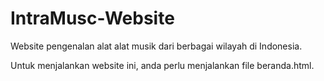 # IntraMusc-Website
Website pengenalan alat alat musik dari berbagai wilayah di Indonesia.

Untuk menjalankan website ini, anda perlu menjalankan file beranda.html.
